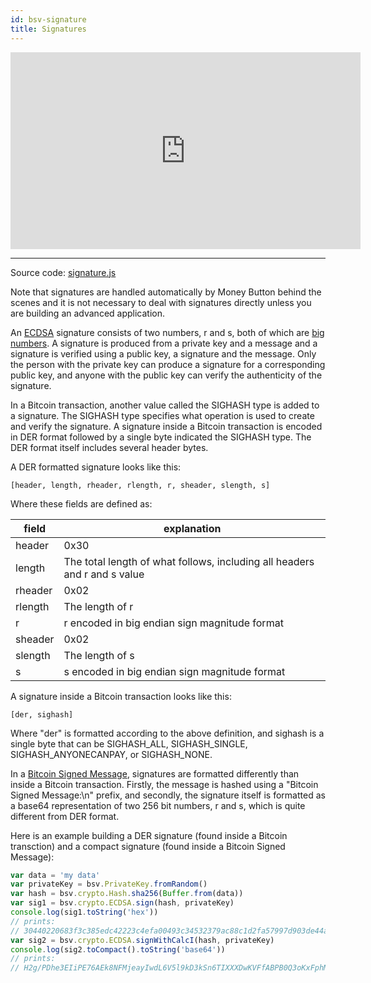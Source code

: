```yaml
---
id: bsv-signature
title: Signatures
---
```


<iframe width="560" height="315" src="https://www.youtube.com/embed/6w3eokMYcRE" frameborder="0" allow="accelerometer; autoplay; encrypted-media; gyroscope; picture-in-picture" allowfullscreen></iframe>

-------------------------

Source code: [signature.js](https://github.com/moneybutton/bsv/blob/master/lib/crypto/signature.js)

Note that signatures are handled automatically by Money Button behind the scenes
and it is not necessary to deal with signatures directly unless you are building
an advanced application.

An [ECDSA](./bsv-ecdsa.md) signature consists of two numbers, r and s, both of
which are [big numbers](./bsv-bn.md). A signature is produced from a private key
and a message and a signature is verified using a public key, a signature and
the message. Only the person with the private key can produce a signature for a
corresponding public key, and anyone with the public key can verify the
authenticity of the signature.

In a Bitcoin transaction, another value called the SIGHASH type is added to a
signature. The SIGHASH type specifies what operation is used to create and
verify the signature. A signature inside a Bitcoin transaction is encoded in DER
format followed by a single byte indicated the SIGHASH type. The DER format
itself includes several header bytes.

A DER formatted signature looks like this:

```
[header, length, rheader, rlength, r, sheader, slength, s]
```

Where these fields are defined as:

| field   | explanation                                                               |
|---------|---------------------------------------------------------------------------|
| header  | 0x30                                                                      |
| length  | The total length of what follows, including all headers and r and s value |
| rheader | 0x02                                                                      |
| rlength | The length of r                                                           |
| r       | r encoded in big endian sign magnitude format                             |
| sheader | 0x02                                                                      |
| slength | The length of s                                                           |
| s       | s encoded in big endian sign magnitude format                             |

A signature inside a Bitcoin transaction looks like this:

```
[der, sighash]
```

Where "der" is formatted according to the above definition, and sighash is a
single byte that can be SIGHASH_ALL, SIGHASH_SINGLE, SIGHASH_ANYONECANPAY, or
SIGHASH_NONE.

In a [Bitcoin Signed Message](./bsv-message.md), signatures are formatted
differently than inside a Bitcoin transaction. Firstly, the message is hashed
using a "Bitcoin Signed Message:\n" prefix, and secondly, the signature itself
is formatted as a base64 representation of two 256 bit numbers, r and s, which
is quite different from DER format.

Here is an example building a DER signature (found inside a Bitcoin transction) and a compact signature (found inside a Bitcoin Signed Message):

```javascript
var data = 'my data'
var privateKey = bsv.PrivateKey.fromRandom()
var hash = bsv.crypto.Hash.sha256(Buffer.from(data))
var sig1 = bsv.crypto.ECDSA.sign(hash, privateKey)
console.log(sig1.toString('hex'))
// prints:
// 30440220683f3c385edc42223c4efa00493c34532379ac88c1d2fa57997d903de44a7e9302202175d70f029515f0013c1d10de82b116984c7511f3f52928470ddfb49505ac00
var sig2 = bsv.crypto.ECDSA.signWithCalcI(hash, privateKey)
console.log(sig2.toCompact().toString('base64'))
// prints:
// H2g/PDhe3EIiPE76AEk8NFMjeayIwdL6V5l9kD3kSn6TIXXXDwKVFfABPB0Q3oKxFphMdRHz9SkoRw3ftJUFrAA=
```
